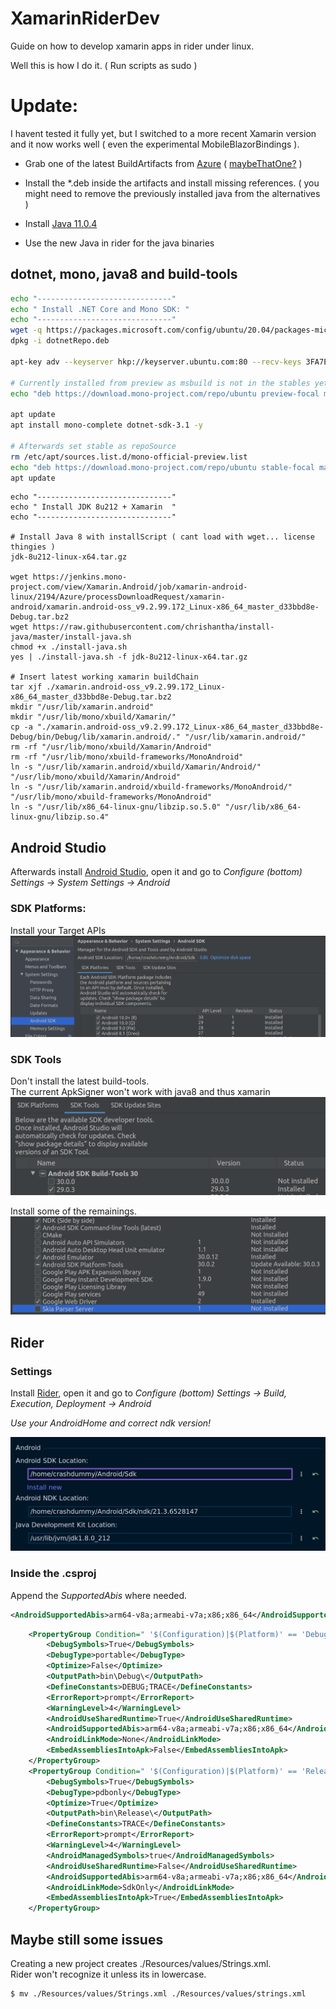 # XamarinRiderDev
Guide on how to develop xamarin apps in rider under linux.

Well this is how I do it. ( Run scripts as sudo )

# Update:
I havent tested it fully yet, but I switched to a more recent Xamarin version and it now works well ( even the experimental MobileBlazorBindings ).

- Grab one of the latest BuildArtifacts from [Azure](https://dev.azure.com/xamarin/public/_build?definitionId=48&_a=summary)
( [maybeThatOne?](https://artprodcus3.artifacts.visualstudio.com/Ad0adf05a-e7d7-4b65-96fe-3f3884d42038/6fd3d886-57a5-4e31-8db7-52a1b47c07a8/_apis/artifact/cGlwZWxpbmVhcnRpZmFjdDovL3hhbWFyaW4vcHJvamVjdElkLzZmZDNkODg2LTU3YTUtNGUzMS04ZGI3LTUyYTFiNDdjMDdhOC9idWlsZElkLzIxMDUwL2FydGlmYWN0TmFtZS9MaW51eCtQYWNrYWdlcw2/content?format=zip) ) 

- Install the *.deb inside the artifacts and install missing references.
( you might need to remove the previously installed java from the alternatives )

- Install [Java 11.0.4](https://github.com/AdoptOpenJDK/openjdk11-binaries/releases/download/jdk-11.0.4%2B11/OpenJDK11U-jdk_x64_linux_hotspot_11.0.4_11.tar.gz)

- Use the new Java in rider for the java binaries

## dotnet, mono, java8 and build-tools

```bash
echo "------------------------------"
echo " Install .NET Core and Mono SDK: "
echo "------------------------------"
wget -q https://packages.microsoft.com/config/ubuntu/20.04/packages-microsoft-prod.deb -O dotnetRepo.deb
dpkg -i dotnetRepo.deb

apt-key adv --keyserver hkp://keyserver.ubuntu.com:80 --recv-keys 3FA7E0328081BFF6A14DA29AA6A19B38D3D831EF

# Currently installed from preview as msbuild is not in the stables yett
echo "deb https://download.mono-project.com/repo/ubuntu preview-focal main" | tee /etc/apt/sources.list.d/mono-official-preview.list

apt update
apt install mono-complete dotnet-sdk-3.1 -y

# Afterwards set stable as repoSource
rm /etc/apt/sources.list.d/mono-official-preview.list
echo "deb https://download.mono-project.com/repo/ubuntu stable-focal main" | tee /etc/apt/sources.list.d/mono-official-stable.list
apt update
```

```
echo "------------------------------"
echo " Install JDK 8u212 + Xamarin  "
echo "------------------------------"

# Install Java 8 with installScript ( cant load with wget... license thingies )
jdk-8u212-linux-x64.tar.gz

wget https://jenkins.mono-project.com/view/Xamarin.Android/job/xamarin-android-linux/2194/Azure/processDownloadRequest/xamarin-android/xamarin.android-oss_v9.2.99.172_Linux-x86_64_master_d33bbd8e-Debug.tar.bz2
wget https://raw.githubusercontent.com/chrishantha/install-java/master/install-java.sh
chmod +x ./install-java.sh
yes | ./install-java.sh -f jdk-8u212-linux-x64.tar.gz

# Insert latest working xamarin buildChain
tar xjf ./xamarin.android-oss_v9.2.99.172_Linux-x86_64_master_d33bbd8e-Debug.tar.bz2
mkdir "/usr/lib/xamarin.android"
mkdir "/usr/lib/mono/xbuild/Xamarin/"
cp -a "./xamarin.android-oss_v9.2.99.172_Linux-x86_64_master_d33bbd8e-Debug/bin/Debug/lib/xamarin.android/." "/usr/lib/xamarin.android/"
rm -rf "/usr/lib/mono/xbuild/Xamarin/Android"
rm -rf "/usr/lib/mono/xbuild-frameworks/MonoAndroid"
ln -s "/usr/lib/xamarin.android/xbuild/Xamarin/Android/" "/usr/lib/mono/xbuild/Xamarin/Android"
ln -s "/usr/lib/xamarin.android/xbuild-frameworks/MonoAndroid/" "/usr/lib/mono/xbuild-frameworks/MonoAndroid"
ln -s "/usr/lib/x86_64-linux-gnu/libzip.so.5.0" "/usr/lib/x86_64-linux-gnu/libzip.so.4"
```

## Android Studio
Afterwards install [Android Studio](https://developer.android.com/studio/), open it and go to *Configure (bottom) Settings -> System Settings -> Android*

### SDK Platforms:
Install your Target APIs
![platforms](pics/sdkPlats.png)

### SDK Tools
Don't install the latest build-tools.  
The current ApkSigner won't work with java8 and thus xamarin
![sdkBuildTool](pics/sdkBuildTool.png)

Install some of the remainings.
![sdkTools](pics/sdkTools.png)


## Rider

### Settings
Install [Rider](https://www.jetbrains.com/rider/download/#section=linux), open it and go to *Configure (bottom) Settings -> Build, Execution, Deployment -> Android*

*Use your AndroidHome and correct ndk version!*

![riderSettings](pics/xamarinRider.png)

### Inside the .csproj
Append the *SupportedAbis* where needed.


```xml
<AndroidSupportedAbis>arm64-v8a;armeabi-v7a;x86;x86_64</AndroidSupportedAbis>
```

```xml
    <PropertyGroup Condition=" '$(Configuration)|$(Platform)' == 'Debug|AnyCPU' ">
        <DebugSymbols>True</DebugSymbols>
        <DebugType>portable</DebugType>
        <Optimize>False</Optimize>
        <OutputPath>bin\Debug\</OutputPath>
        <DefineConstants>DEBUG;TRACE</DefineConstants>
        <ErrorReport>prompt</ErrorReport>
        <WarningLevel>4</WarningLevel>
        <AndroidUseSharedRuntime>True</AndroidUseSharedRuntime>
        <AndroidSupportedAbis>arm64-v8a;armeabi-v7a;x86;x86_64</AndroidSupportedAbis>
        <AndroidLinkMode>None</AndroidLinkMode>
        <EmbedAssembliesIntoApk>False</EmbedAssembliesIntoApk>
    </PropertyGroup>
    <PropertyGroup Condition=" '$(Configuration)|$(Platform)' == 'Release|AnyCPU' ">
        <DebugSymbols>True</DebugSymbols>
        <DebugType>pdbonly</DebugType>
        <Optimize>True</Optimize>
        <OutputPath>bin\Release\</OutputPath>
        <DefineConstants>TRACE</DefineConstants>
        <ErrorReport>prompt</ErrorReport>
        <WarningLevel>4</WarningLevel>
        <AndroidManagedSymbols>true</AndroidManagedSymbols>
        <AndroidUseSharedRuntime>False</AndroidUseSharedRuntime>
        <AndroidSupportedAbis>arm64-v8a;armeabi-v7a;x86;x86_64</AndroidSupportedAbis>
        <AndroidLinkMode>SdkOnly</AndroidLinkMode>
        <EmbedAssembliesIntoApk>True</EmbedAssembliesIntoApk>
    </PropertyGroup>
```

## Maybe still some issues
Creating a new project creates ./Resources/values/Strings.xml.  
Rider won't recognize it unless its in lowercase.  

```bash
$ mv ./Resources/values/Strings.xml ./Resources/values/strings.xml
```
